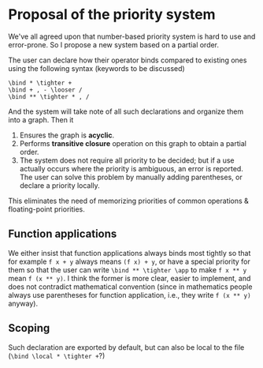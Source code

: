 # Proposal of the priority system

We've all agreed upon that number-based priority system is hard to use and error-prone.  So I propose a new system based on a partial order.

The user can declare how their operator binds compared to existing ones using the following syntax (keywords to be discussed)

```aya
\bind * \tighter +
\bind + , - \looser /
\bind ** \tighter * , /
```

And the system will take note of all such declarations and organize them into a graph.
Then it

1. Ensures the graph is **acyclic**.
2. Performs **transitive closure** operation on this graph to obtain a partial order.
3. The system does not require all priority to be decided; but if a use actually occurs where the priority is ambiguous, an error is reported.
   The user can solve this problem by manually adding parentheses, or declare a priority locally.

This eliminates the need of memorizing priorities of common operations & floating-point priorities.

## Function applications

We either insist that function applications always binds most tightly so that for example `f x + y` always means `(f x) + y`, or have a special priority for them so that the user can write `\bind ** \tighter \app` to make `f x ** y` mean `f (x ** y)`.  I think the former is more clear, easier to implement, and does not contradict mathematical convention (since in mathematics people always use parentheses for function application, i.e., they write `f (x ** y)` anyway).

## Scoping

Such declaration are exported by default, but can also be local to the file (`\bind \local * \tighter +`?)
